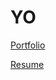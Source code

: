 # YO 

[Portfolio](https://shadowadi.github.io/WebDev_Portfolio/)

[Resume](https://drive.google.com/file/d/1Uysjvm8ng1ZPYkD6QUSWlG66scrhOkNV/view?usp=drive_link)

